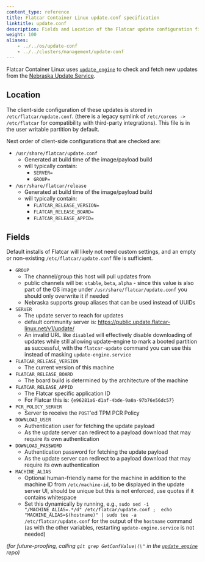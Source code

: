 ```yaml
---
content_type: reference
title: Flatcar Container Linux update.conf specification
linktitle: update.conf
description: Fields and Location of the Flatcar update configuration file.
weight: 100
aliases:
    - ../../os/update-conf
    - ../../clusters/management/update-conf
---
```


Flatcar Container Linux uses [`update_engine`][update_engine] to check and fetch new updates from the [Nebraska Update Service](../../nebraska).

## Location

The client-side configuration of these updates is stored in `/etc/flatcar/update.conf`.
(there is a legacy symlink of `/etc/coreos -> /etc/flatcar` for compatibility with third-party integrations).
This file is in the user writable partition by default.

Next order of client-side configurations that are checked are:

* `/usr/share/flatcar/update.conf`
  * Generated at build time of the image/payload build
  * will typically contain:
    * `SERVER=`
    * `GROUP=`
* `/usr/share/flatcar/release`
  * Generated at build time of the image/payload build
  * will typically contain:
    * `FLATCAR_RELEASE_VERSION=`
    * `FLATCAR_RELEASE_BOARD=`
    * `FLATCAR_RELEASE_APPID=`

## Fields

Default installs of Flatcar will likely not need custom settings, and an empty or non-existing `/etc/flatcar/update.conf` file is sufficient.

* `GROUP`
  * The channel/group this host will pull updates from
  * public channels will be: `stable`, `beta`, `alpha` - since this value is also part of the OS image under `/usr/share/flatcar/update.conf` you should only overwrite it if needed
  * Nebraska supports group aliases that can be used instead of UUIDs
* `SERVER`
  * The update server to reach for updates
  * default community server is: https://public.update.flatcar-linux.net/v1/update/
  * An invalid URL like `disabled` will effectively disable downloading of updates while still allowing update-engine to mark a booted partition as successful, with the `flatcar-update` command you can use this instead of masking `update-engine.service`
* `FLATCAR_RELEASE_VERSION`
  * The current version of this machine
* `FLATCAR_RELEASE_BOARD`
  * The board build is determined by the architecture of the machine
* `FLATCAR_RELEASE_APPID`
  * The Flatcar specific application ID
  * For Flatcar this is: `{e96281a6-d1af-4bde-9a0a-97b76e56dc57}`
* `PCR_POLICY_SERVER`
  * Server to receive the `POST`'ed TPM PCR Policy
* `DOWNLOAD_USER`
  * Authentication user for fetching the update payload
  * As the update server can redirect to a payload download that may require its own authentication
* `DOWNLOAD_PASSWORD`
  * Authentication password for fetching the update payload
  * As the update server can redirect to a payload download that may require its own authentication
* `MACHINE_ALIAS`
  * Optional human-friendly name for the machine in addition to the machine ID from `/etc/machine-id`, to be displayed in the update server UI, should be unique but this is not enforced, use quotes if it contains whitespace
  * Set this dynamically by running, e.g., `sudo sed -i "/MACHINE_ALIAS=.*/d" /etc/flatcar/update.conf ;  echo "MACHINE_ALIAS=$(hostname)" | sudo tee -a /etc/flatcar/update.conf` for the output of the `hostname` command (as with the other variables, restarting `update-engine.service` is not needed)

_(for future-proofing, calling `git grep GetConfValue\(\"` in the [`update_engine`][update_engine] repo)_

[update_engine]: https://github.com/flatcar/update_engine
